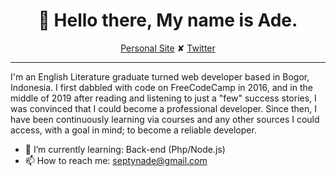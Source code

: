 <h1 align="center">👋 Hello there, My name is Ade.</h1>
<p align="center">
  <a href="https://septynade.netlify.app">Personal Site</a> ✘ 
  <a href="https://twitter.com/septynade">Twitter</a>
</p>

---

I'm an English Literature graduate turned web developer based in Bogor, Indonesia. I first dabbled with code on FreeCodeCamp in 2016, and in the middle of 2019 after reading and listening to just a "few" success stories, I was convinced that I could become a professional developer. Since then, I have been continuously learning via courses and any other sources I could access, with a goal in mind; to become a reliable developer.

- 🌱 I’m currently learning: Back-end (Php/Node.js)
- 📫 How to reach me: septynade@gmail.com
